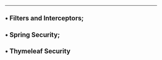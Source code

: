 -----------------------------
• Filters and Interceptors;
-------------------------------
• Spring Security;
--------------------------------
• Thymeleaf Security
-----------------------------
